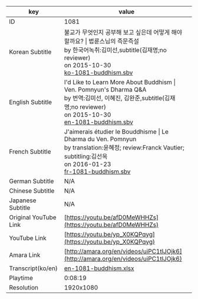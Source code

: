 |  key  |  value  |
|-------|---------|
| ID            | 1081 |
| Korean Subtitle | 불교가 무엇인지 공부해 보고 싶은데 어떻게 해야 할까요? \| 법륜스님의 즉문즉설<br>by 한국어녹취:김미선,subtitle(김재명;no reviewer)<br>on 2015-10-30<br>[ko-1081-buddhism.sbv](https://github.com/jungtosociety/dharma-qna/raw/master/sub/1081/ko-1081-buddhism.sbv)<br>|
| English Subtitle | I'd Like to Learn More About Buddhism \| Ven. Pomnyun's Dharma Q&A<br>by 번역:김미선, 이혜진, 김완준,subtitle(김재명;no reviewer)<br>on 2015-10-30<br>[en-1081-buddhism.sbv](https://github.com/jungtosociety/dharma-qna/raw/master/sub/1081/en-1081-buddhism.sbv)<br>|
| French Subtitle | J'aimerais étudier le Bouddhisme \| Le Dharma du Ven. Pomnyun<br>by translation:윤혜정; review:Franck Vautier; subtitling:김선옥<br>on 2016-01-23<br>[fr-1081-buddhism.sbv](https://github.com/jungtosociety/dharma-qna/raw/master/sub/1081/fr-1081-buddhism.sbv)<br>|
| German Subtitle | N/A |
| Chinese Subtitle | N/A |
| Japanese Subtitle | N/A |
| Original YouTube Link  | [https://youtu.be/afD0MeWHHZs](https://youtu.be/afD0MeWHHZs) |
| YouTube Link  | [https://youtu.be/yp_X0KQPqyg](https://youtu.be/yp_X0KQPqyg) |
| Amara Link    | [http://amara.org/en/videos/uiPC1tlJOjk6](http://amara.org/en/videos/uiPC1tlJOjk6) |
| Transcript(ko/en) | [en-1081-buddhism.xlsx](https://github.com/jungtosociety/dharma-qna/raw/master/sub/1081/en-1081-buddhism.xlsx) |
| Playtime | 0:08:19 |
| Resolution | 1920x1080|
